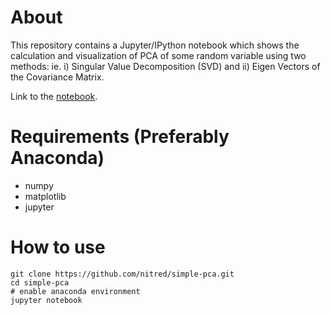 # About
This repository contains a Jupyter/IPython notebook which shows the calculation and visualization of PCA of some random variable using two methods:
ie. i) Singular Value Decomposition (SVD) and ii) Eigen Vectors of the Covariance Matrix.

Link to the [notebook](simple-pca.ipynb).

# Requirements (Preferably Anaconda)
- numpy
- matplotlib
- jupyter


# How to use
```
git clone https://github.com/nitred/simple-pca.git
cd simple-pca
# enable anaconda environment
jupyter notebook
```
